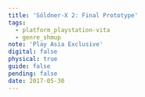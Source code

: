 ```yaml
---
title: 'Söldner-X 2: Final Prototype'
tags:
  - platform_playstation-vita
  - genre_shmup
note: 'Play Asia Exclusive'
digital: false
physical: true
guide: false
pending: false
date: 2017-05-30
---
```

